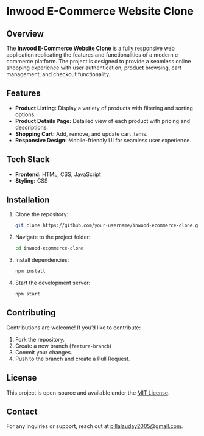 # Inwood E-Commerce Website Clone

## Overview
The **Inwood E-Commerce Website Clone** is a fully responsive web application replicating the features and functionalities of a modern e-commerce platform. The project is designed to provide a seamless online shopping experience with user authentication, product browsing, cart management, and checkout functionality.

## Features
- **Product Listing:** Display a variety of products with filtering and sorting options.
- **Product Details Page:** Detailed view of each product with pricing and descriptions.
- **Shopping Cart:** Add, remove, and update cart items.
- **Responsive Design:** Mobile-friendly UI for seamless user experience.

## Tech Stack
- **Frontend:** HTML, CSS, JavaScript
- **Styling:**  CSS 

## Installation
1. Clone the repository:
   ```sh
   git clone https://github.com/your-username/inwood-ecommerce-clone.git
   ```
2. Navigate to the project folder:
   ```sh
   cd inwood-ecommerce-clone
   ```
3. Install dependencies:
   ```sh
   npm install
   ```
4. Start the development server:
   ```sh
   npm start
   ```



## Contributing
Contributions are welcome! If you’d like to contribute:
1. Fork the repository.
2. Create a new branch (`feature-branch`)
3. Commit your changes.
4. Push to the branch and create a Pull Request.

## License
This project is open-source and available under the [MIT License](LICENSE).

## Contact
For any inquiries or support, reach out at [pillalauday2005@gmail.com](mailto:pillalauday2005@gmail.com).

